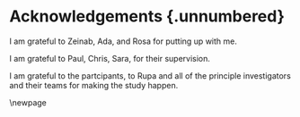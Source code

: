 # Acknowledgements {.unnumbered}

<!-- This is for acknowledging all of the people who helped out -->

I am grateful to Zeinab, Ada, and Rosa for putting up with me.

I am grateful to Paul, Chris, Sara, for their supervision.

I am grateful to the partcipants, to Rupa and all of the principle investigators and their teams for making the study happen. 

<!-- Use the \newpage command to force a new page -->

\newpage



